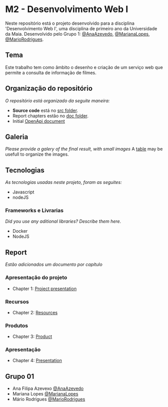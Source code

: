 # M2 - Desenvolvimento Web I

Neste repositório está o projeto desenvolvido para a disciplina 'Desenvolvimento Web I', uma disciplina de primeiro ano da Universidade da Maia. Desenvolvido pelo Grupo 1: [@AnaAzevedo](https://github.com/AnaAzevedo2), [@MarianaLopes](https://github.com/marlope02), [@MarioRodrigues](https://github.com/MarioRodrigues2304).

## Tema 

Este trabalho tem como âmbito o desenho e criação de um serviço web que permite a consulta de informação de filmes.

## Organização do repositório

_O repositório está organizado da seguite maneira:_
* **Source code** está no [src folder](src/).
* Report chapters estão no [doc folder](doc/).
* Initial [OpenApi document](api/openapi.yaml)

## Galeria

_Please provide a galery of the final result, with small images_
A [table](https://www.markdownguide.org/extended-syntax/#tables) may be usefull to organize the images.

## Tecnologias

_As tecnologias usadas neste projeto, foram as seguites:_
* Javascript
* nodeJS


### Frameworks e Livrarias

_Did you use any aditional libraries? Describe them here._
* Docker
* NodeJS

## Report
_Estão adicionados um documento por capítulo_

### Apresentação do projeto
* Chapter 1: [Project presentation](doc/c1.md)
### Recursos
* Chapter 2: [Resources](doc/c2.md)
### Produtos
* Chapter 3: [Product](doc/c3.md)
### Apresentação
* Chapter 4: [Presentation](doc/c4.md)

## Grupo 01
* Ana Filipa Azevexo [@AnaAzevedo](https://github.com/AnaAzevedo2) 
* Mariana Lopes [@MarianaLopes](https://github.com/marlope02) 
* Mário Rodrigues [@MarioRodrigues](https://github.com/MarioRodrigues2304)
